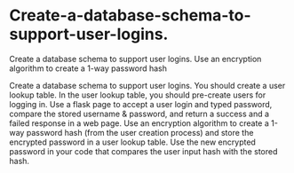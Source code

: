 # Create-a-database-schema-to-support-user-logins.
Create a database schema to support user logins.  Use an encryption algorithm to create a 1-way password hash
 
Create a database schema to support user logins. You should create a user lookup table. In the user lookup table, you should pre-create users for logging in. Use a flask page to accept a user login and typed password, compare the stored username & password, and return a success and a failed response in a web page.
Use an encryption algorithm to create a 1-way password hash (from the user creation process) and store the encrypted password in a user lookup table. Use the new encrypted password in your code that compares the user input hash with the stored hash.

 

